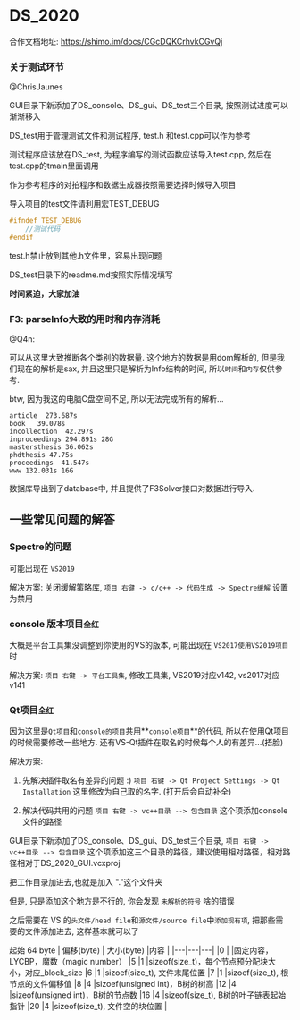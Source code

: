 # DS_2020

合作文档地址:
https://shimo.im/docs/CGcDQKCrhvkCGvQj

### 关于测试环节
@ChrisJaunes

GUI目录下新添加了DS_console、DS_gui、DS_test三个目录, 按照测试进度可以渐渐移入

DS_test用于管理测试文件和测试程序, test.h 和test.cpp可以作为参考

测试程序应该放在DS_test, 为程序编写的测试函数应该导入test.cpp, 然后在test.cpp的tmain里面调用

作为参考程序的对拍程序和数据生成器按照需要选择时候导入项目

导入项目的test文件请利用宏TEST_DEBUG

```cpp
#ifndef TEST_DEBUG
    //测试代码
#endif
```
test.h禁止放到其他.h文件里，容易出现问题

DS_test目录下的readme.md按照实际情况填写

**时间紧迫，大家加油**

### F3: parseInfo大致的用时和内存消耗

@Q4n:

可以从这里大致推断各个类别的数据量. 这个地方的数据是用dom解析的, 但是我们现在的解析是sax, 并且这里只是解析为Info结构的时间, 所以`时间`和`内存`仅供参考.

btw, 因为我这的电脑C盘空间不足, 所以无法完成所有的解析...

```
article  273.687s
book   39.078s
incollection  42.297s
inproceedings 294.891s 28G
mastersthesis 36.062s
phdthesis 47.75s
proceedings  41.547s
www 132.031s 16G
```

数据库导出到了database中, 并且提供了F3Solver接口对数据进行导入.

## 一些常见问题的解答

### Spectre的问题

可能出现在 `VS2019`

解决方案: 关闭缓解策略库, `项目 右键 -> c/c++ -> 代码生成 -> Spectre缓解` 设置为禁用

### console 版本项目`全红`

大概是平台工具集没调整到你使用的VS的版本, 可能出现在 `VS2017使用VS2019项目` 时

解决方案: `项目 右键 -> 平台工具集`, 修改工具集, VS2019对应v142, vs2017对应v141

### Qt项目`全红`

因为这里是`Qt项目`和`console的项目`共用**`console项目`**的代码, 所以在使用Qt项目的时候需要修改一些地方. 还有VS-Qt插件在取名的时候每个人的有差异...(捂脸)

解决方案: 

1. 先解决插件取名有差异的问题 :)
`项目 右键 -> Qt Project Settings -> Qt Installation` 这里修改为自己取的名字.
(打开后会自动补全)

2. 解决代码共用的问题
`项目 右键 -> vc++目录 --> 包含目录` 这个项添加console文件的路径

GUI目录下新添加了DS_console、DS_gui、DS_test三个目录, `项目 右键 -> vc++目录 --> 包含目录` 这个项添加这三个目录的路径，建议使用相对路径，相对路径相对于DS_2020_GUI.vcxproj

把工作目录加进去,也就是加入 "."这个文件夹

但是, 只是添加这个地方是不行的, 你会发现 `未解析的符号` 啥的错误

之后需要在 VS 的`头文件/head file`和`源文件/source file`中`添加现有项`, 把那些需要的文件添加进去, 这样基本就可以了 


起始 64 byte
| 偏移(byte) | 大小(byte) |内容 |
|---|---|---|
|0	|	|固定内容，LYCBP，魔数（magic number）
|5	|1	|sizeof(size_t)，每个节点预分配块大小，对应_block_size
|6	|1	|sizoef(size_t), 文件末尾位置
|7	|1	|sizoef(size_t), 根节点的文件偏移值
|8	|4	|sizoef(unsigned int)，B树的树高
|12	|4	|sizeof(unsigned int)，B树的节点数
|16	|4	|sizeof(size_t), B树的叶子链表起始指针
|20	|4	|sizeof(size_t), 文件空的块位置
|











